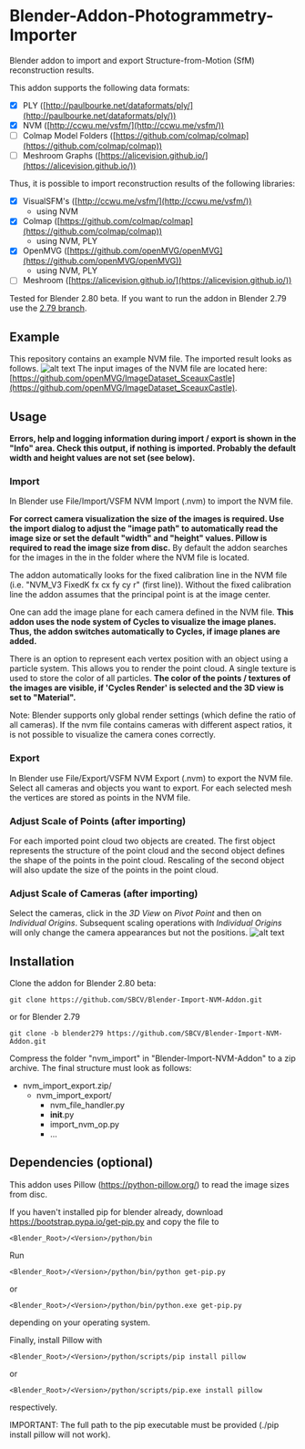# Blender-Addon-Photogrammetry-Importer
Blender addon to import and export Structure-from-Motion (SfM) reconstruction results.

This addon supports the following data formats: 
- [x] PLY ([http://paulbourke.net/dataformats/ply/](http://paulbourke.net/dataformats/ply/))
- [x] NVM ([http://ccwu.me/vsfm/](http://ccwu.me/vsfm/))
- [ ] Colmap Model Folders ([https://github.com/colmap/colmap](https://github.com/colmap/colmap))
- [ ] Meshroom Graphs ([https://alicevision.github.io/](https://alicevision.github.io/))

Thus, it is possible to import reconstruction results of the following libraries:
- [x] VisualSFM's ([http://ccwu.me/vsfm/](http://ccwu.me/vsfm/))
	* using NVM
- [x] Colmap ([https://github.com/colmap/colmap](https://github.com/colmap/colmap)) 
	* using NVM, PLY
- [x] OpenMVG ([https://github.com/openMVG/openMVG](https://github.com/openMVG/openMVG))
	* using NVM, PLY
- [ ] Meshroom ([https://alicevision.github.io/](https://alicevision.github.io/))

Tested for Blender 2.80 beta. If you want to run the addon in Blender 2.79 use the [2.79 branch](https://github.com/SBCV/Blender-Import-NVM-Addon/tree/blender279).

## Example
This repository contains an example NVM file. The imported result looks as follows.
![alt text](https://github.com/SBCV/Blender-Import-NVM-Addon/blob/master/import_result.jpg)
The input images of the NVM file are located here: [https://github.com/openMVG/ImageDataset_SceauxCastle](https://github.com/openMVG/ImageDataset_SceauxCastle).

## Usage

**Errors, help and logging information during import / export is shown in the "Info" area. Check this output, if nothing is imported. Probably the default width and height values are not set (see below).**

### Import
In Blender use File/Import/VSFM NVM Import (.nvm) to import the NVM file. 

**For correct camera visualization the size of the images is required. Use the import dialog to adjust the "image path" to automatically read the image size or set the default "width" and "height" values. Pillow is required to read the image size from disc.** By default the addon searches for the images in the in the folder where the NVM file is located. 

The addon automatically looks for the fixed calibration line in the NVM file (i.e. "NVM_V3 FixedK fx cx fy cy r"  (first line)).
Without the fixed calibration line the addon assumes that the principal point is at the image center. 

One can add the image plane for each camera defined in the NVM file. **This addon uses the node system of Cycles to visualize the image planes. Thus, the addon switches automatically to Cycles, if image planes are added.** 

There is an option to represent each vertex position with an object using a particle system. This allows you to render the point cloud. A single texture is used to store the color of all particles. **The color of the points / textures of the images are visible, if 'Cycles Render' is selected and the 3D view is set to "Material".**

Note: Blender supports only global render settings (which define the ratio of all cameras). If the nvm file contains cameras with different aspect ratios, it is not possible to visualize the camera cones correctly. 

### Export
In Blender use File/Export/VSFM NVM Export (.nvm) to export the NVM file. 
Select all cameras and objects you want to export. For each selected mesh the vertices are stored as points in the NVM file.

### Adjust Scale of Points (after importing)
For each imported point cloud two objects are created. The first object represents the structure of the point cloud and the second object defines the shape of the points in the point cloud. Rescaling of the second object will also update the size of the points in the point cloud.

### Adjust Scale of Cameras (after importing) 
Select the cameras, click in the *3D View* on *Pivot Point* and then on *Individual Origins*. Subsequent scaling operations with *Individual Origins* will only change the camera appearances but not the positions.
![alt text](https://github.com/SBCV/Blender-Import-NVM-Addon/blob/master/scale_cameras.jpg)

## Installation
Clone the addon for Blender 2.80 beta:
```
git clone https://github.com/SBCV/Blender-Import-NVM-Addon.git
```
or for Blender 2.79
```
git clone -b blender279 https://github.com/SBCV/Blender-Import-NVM-Addon.git
```
Compress the folder "nvm_import" in "Blender-Import-NVM-Addon" to a zip archive. 
The final structure must look as follows:
- nvm_import_export.zip/  
	- nvm_import_export/  
		- nvm_file_handler.py  
		- __init__.py  
		- import_nvm_op.py  
		- ...  


## Dependencies (optional)
This addon uses Pillow (https://python-pillow.org/) to read the image sizes from disc. 

If you haven't installed pip for blender already, download https://bootstrap.pypa.io/get-pip.py and copy the file to 
```
<Blender_Root>/<Version>/python/bin
```

Run
```
<Blender_Root>/<Version>/python/bin/python get-pip.py 
```
or 
```
<Blender_Root>/<Version>/python/bin/python.exe get-pip.py 
```
depending on your operating system.

Finally, install Pillow with
```
<Blender_Root>/<Version>/python/scripts/pip install pillow
```
or 
```
<Blender_Root>/<Version>/python/scripts/pip.exe install pillow
```
respectively.

IMPORTANT: The full path to the pip executable must be provided (./pip install pillow will not work).


